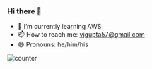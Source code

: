 ### Hi there 👋

<!--
**vjgpt/vjgpt** is a ✨ _special_ ✨ repository because its `README.md` (this file) appears on your GitHub profile.

Here are some ideas to get you started:

- 🔭 I’m currently working on ...
- 🌱 I’m currently learning ...
- 👯 I’m looking to collaborate on ...
- 🤔 I’m looking for help with ...
- 💬 Ask me about ...
- 📫 How to reach me: vjgupta57@gmail.com
- 😄 Pronouns: he/him/his
- ⚡ Fun fact: ...
-->

- 🌱 I’m currently learning AWS
- 📫 How to reach me: vjgupta57@gmail.com
- 😄 Pronouns: he/him/his

![counter](https://engpyk20vk6t3kt.m.pipedream.net)
